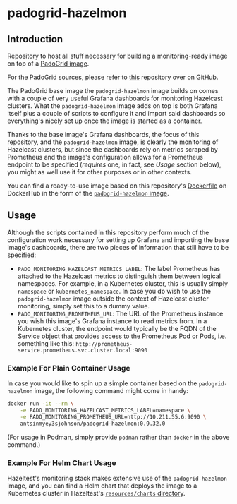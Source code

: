 # padogrid-hazelmon

## Introduction

Repository to host all stuff necessary for building a monitoring-ready image on top of a [PadoGrid image](https://hub.docker.com/r/padogrid/padogrid/tags). 

For the PadoGrid sources, please refer to [this](https://github.com/padogrid#padogrid) repository over on GitHub. 

The PadoGrid base image the `padogrid-hazelmon` image builds on comes with a couple of very useful Grafana dashboards for monitoring Hazelcast clusters. What the `padogrid-hazelmon` image adds on top is both Grafana itself plus a couple of scripts to configure it and import said dashboards so everything's nicely set up once the image is started as a container. 

Thanks to the base image's Grafana dashboards, the focus of this repository, and the `padogrid-hazelmon` image, is clearly the monitoring of Hazelcast clusters, but since the dashboards rely on metrics scraped by Prometheus and the image's configuration allows for a Prometheus endpoint to be specified (_requires_ one, in fact, see _Usage_ section below), you might as well use it for other purposes or in other contexts.

You can find a ready-to-use image based on this repository's [Dockerfile](./Dockerfile) on DockerHub in the form of the [`padogrid-hazelmon` image](https://hub.docker.com/r/antsinmyey3sjohnson/padogrid-hazelmon).

## Usage
Although the scripts contained in this repository perform much of the configuration work necessary for setting up Grafana and importing the base image's dashboards, there are two pieces of information that still have to be specified: 

* `PADO_MONITORING_HAZELCAST_METRICS_LABEL`: The label Prometheus has attached to the Hazelcast metrics to distinguish them between logical namespaces. For example, in a Kubernetes cluster, this is usually simply `namespace` or `kubernetes_namespace`. In case you do wish to use the `padogrid-hazelmon` image outside the context of Hazelcast cluster monitoring, simply set this to a dummy value.
* `PADO_MONITORING_PROMETHEUS_URL`: The URL of the Prometheus instance you wish this image's Grafana instance to read metrics from. In a Kubernetes cluster, the endpoint would typically be the FQDN of the Service object that provides access to the Prometheus Pod or Pods, i.e. something like this: `http://prometheus-service.prometheus.svc.cluster.local:9090`

### Example For Plain Container Usage
In case you would like to spin up a simple container based on the `padogrid-hazelmon` image, the following command might come in handy:

```bash
docker run -it --rm \
    -e PADO_MONITORING_HAZELCAST_METRICS_LABEL=namespace \
    -e PADO_MONITORING_PROMETHEUS_URL=http://10.211.55.6:9090 \
    antsinmyey3sjohnson/padogrid-hazelmon:0.9.32.0
```

(For usage in Podman, simply provide `podman` rather than `docker` in the above command.)

### Example For Helm Chart Usage
Hazeltest's monitoring stack makes extensive use of the `padogrid-hazelmon` image, and you can find a Helm chart that deploys the image to a Kubernetes cluster in Hazeltest's [`resources/charts` directory](https://github.com/AntsInMyEy3sJohnson/hazeltest/tree/main/resources/charts).


